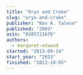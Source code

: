 ```yaml
---
title: "Oryx and Crake"
slug: "oryx-and-crake"
publisher: "Nan A. Talese"
published: "2003"
asin: "0385721676"
authors:
  - margaret-atwood
started: "2013-09-14"
start_year: "2013"
finished: "2013-10-05"
---
```

